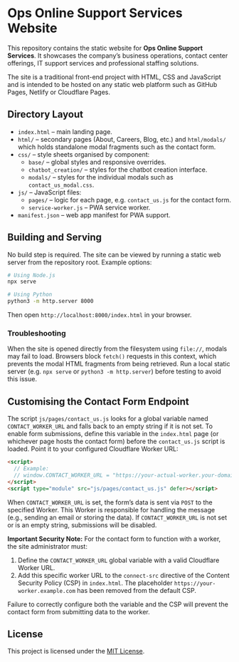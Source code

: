 # Ops Online Support Services Website

This repository contains the static website for **Ops Online Support Services**. It showcases the company’s business operations, contact center offerings, IT support services and professional staffing solutions.

The site is a traditional front-end project with HTML, CSS and JavaScript and is intended to be hosted on any static web platform such as GitHub Pages, Netlify or Cloudflare Pages.

## Directory Layout

- `index.html` &ndash; main landing page.
- `html/` &ndash; secondary pages (About, Careers, Blog, etc.) and `html/modals/` which holds standalone modal fragments such as the contact form.
- `css/` &ndash; style sheets organised by component:
  - `base/` &ndash; global styles and responsive overrides.
  - `chatbot_creation/` &ndash; styles for the chatbot creation interface.
  - `modals/` &ndash; styles for the individual modals such as `contact_us_modal.css`.
- `js/` &ndash; JavaScript files:
  - `pages/` &ndash; logic for each page, e.g. `contact_us.js` for the contact form.
  - `service-worker.js` &ndash; PWA service worker.
- `manifest.json` &ndash; web app manifest for PWA support.

## Building and Serving

No build step is required. The site can be viewed by running a static web server from the repository root. Example options:

```bash
# Using Node.js
npx serve

# Using Python
python3 -m http.server 8000
```

Then open `http://localhost:8000/index.html` in your browser.

### Troubleshooting
When the site is opened directly from the filesystem using `file://`, modals may fail to load. Browsers block `fetch()` requests in this context, which prevents the modal HTML fragments from being retrieved. Run a local static server (e.g. `npx serve` or `python3 -m http.server`) before testing to avoid this issue.

## Customising the Contact Form Endpoint

The script `js/pages/contact_us.js` looks for a global variable named `CONTACT_WORKER_URL` and falls back to an empty string if it is not set. To enable form submissions, define this variable in the `index.html` page (or whichever page hosts the contact form) before the `contact_us.js` script is loaded. Point it to your configured Cloudflare Worker URL:

```html
<script>
  // Example:
  // window.CONTACT_WORKER_URL = "https://your-actual-worker.your-domain.com";
</script>
<script type="module" src="js/pages/contact_us.js" defer></script>
```

When `CONTACT_WORKER_URL` is set, the form’s data is sent via `POST` to the specified Worker. This Worker is responsible for handling the message (e.g., sending an email or storing the data). If `CONTACT_WORKER_URL` is not set or is an empty string, submissions will be disabled.

**Important Security Note:** For the contact form to function with a worker, the site administrator must:
1. Define the `CONTACT_WORKER_URL` global variable with a valid Cloudflare Worker URL.
2. Add this specific worker URL to the `connect-src` directive of the Content Security Policy (CSP) in `index.html`. The placeholder `https://your-worker.example.com` has been removed from the default CSP.

Failure to correctly configure both the variable and the CSP will prevent the contact form from submitting data to the worker.

## License

This project is licensed under the [MIT License](LICENSE).


